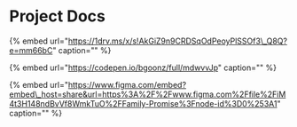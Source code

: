 # Project Docs

{% embed url="https://1drv.ms/x/s!AkGiZ9n9CRDSqOdPeoyPlSSOf3\_Q8Q?e=mm66bC" caption="" %}

{% embed url="https://codepen.io/bgoonz/full/mdwvvJp" caption="" %}

{% embed url="https://www.figma.com/embed?embed\_host=share&url=https%3A%2F%2Fwww.figma.com%2Ffile%2FiM4t3H148ndBvVf8WmkTuO%2FFamily-Promise%3Fnode-id%3D0%253A1" caption="" %}

